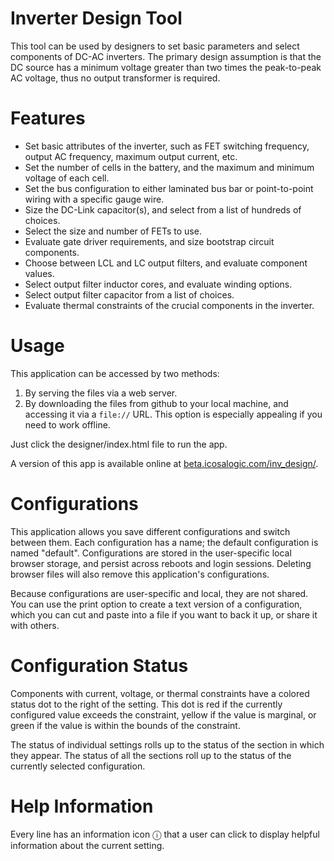 # Inverter Design Tool

This tool can be used by designers to set basic parameters and select components of DC-AC inverters.
The primary design assumption is that the DC source has a minimum voltage greater than two times the
peak-to-peak AC voltage, thus no output transformer is required.

# Features

- Set basic attributes of the inverter, such as FET switching frequency, output AC frequency, maximum output current, etc.
- Set the number of cells in the battery, and the maximum and minimum voltage of each cell.
- Set the bus configuration to either laminated bus bar or point-to-point wiring with a specific gauge wire.
- Size the DC-Link capacitor(s), and select from a list of hundreds of choices.
- Select the size and number of FETs to use.
- Evaluate gate driver requirements, and size bootstrap circuit components.
- Choose between LCL and LC output filters, and evaluate component values.
- Select output filter inductor cores, and evaluate winding options.
- Select output filter capacitor from a list of choices.
- Evaluate thermal constraints of the crucial components in the inverter.

# Usage

This application can be accessed by two methods:
1. By serving the files via a web server.
2. By downloading the files from github to your local machine, and accessing it via a `file://` URL.  This option is especially appealing if you need to work offline.

Just click the designer/index.html file to run the app.

A version of this app is available online at [beta.icosalogic.com/inv_design/](http://beta.icosalogic.com/inv_design/).

# Configurations

This application allows you save different configurations and switch between them.
Each configuration has a name; the default configuration is named "default".
Configurations are stored in the user-specific local browser storage, and persist across reboots and login sessions.
Deleting browser files will also remove this application's configurations.

Because configurations are user-specific and local, they are not shared.
You can use the print option to create a text version of a configuration, which you can cut and paste
into a file if you want to back it up, or share it with others.

# Configuration Status

Components with current, voltage, or thermal constraints have a colored status dot to the right of the setting.
This dot is red if the currently configured value exceeds the constraint, yellow if the value is marginal,
or green if the value is within the bounds of the constraint.

The status of individual settings rolls up to the status of the section in which they appear.
The status of all the sections roll up to the status of the currently selected configuration.

# Help Information

Every line has an information icon ⓘ that a user can click to display helpful information about
the current setting.
